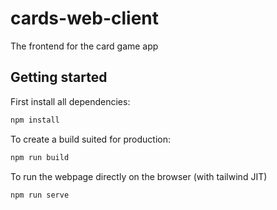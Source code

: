 # cards-web-client

The frontend for the card game app

## Getting started

First install all dependencies:

```sh
npm install
```

To create a build suited for production:

```sh
npm run build
```

To run the webpage directly on the browser (with tailwind JIT)

```sh
npm run serve
```
